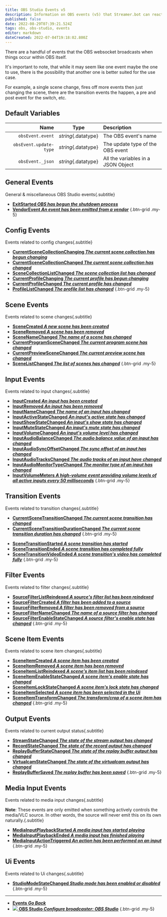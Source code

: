 ```yaml
---
title: OBS Studio Events v5
description: Information on OBS events (v5) that Streamer.bot can react to using actions.
published: false
date: 2022-08-29T07:39:21.524Z
tags: obs, obs-studio, events
editor: markdown
dateCreated: 2022-07-04T19:18:02.800Z
---
```


There are a handful of events that the OBS websocket broadcasts when things occur within OBS itself.

It's important to note, that while it may seem like one event maybe the one to use, there is the possibility that another one is better suited for the use case.

For example, a single scene change, fires off more events then just changing the scene, there are the transition events the happen, a pre and post event for the switch, etc.

## Default Variables

Name | Type | Description | 
----:|:----:|:------------|
`obsEvent.event` | *string*{.datatype} | The OBS event's name
`obsEvent.update-type` | *string*{.datatype} | The update type of the OBS event
`obsEvent._json` | *string*{.datatype} | All the variables in a JSON Object

## General Events
General & miscellaneous OBS Studio events{.subtitle}
* [**ExitStarted *OBS has begun the shutdown process***](/en/Broadcasters/OBS/Events/General-Events/ExitStarted)
* [**VendorEvent *An event has been emitted from a vendor***](/en/Broadcasters/OBS/Events/General-Events/VendorEvent)
{.btn-grid .my-5}

## Config Events
Events related to config changes{.subtitle}
* [**CurrentSceneCollectionChanging *The current scene collection has begun changing***](/en/Broadcasters/OBS/Events/Config-Events/CurrentSceneCollectionChanging)
* [**CurrentSceneCollectionChanged *The current scene collection has changed***](/en/Broadcasters/OBS/Events/Config-Events/CurrentSceneCollectionChanged)
* [**SceneCollectionListChanged *The scene collection list has changed***](/en/Broadcasters/OBS/Events/Config-Events/SceneCollectionListChanged)
* [**CurrentProfileChanging *The current profile has begun changing***](/en/Broadcasters/OBS/Events/Config-Events/CurrentProfileChanging)
* [**CurrentProfileChanged *The current profile has changed***](/en/Broadcasters/OBS/Events/Config-Events/CurrentProfileChanged)
* [**ProfileListChanged *The profile list has changed***](/en/Broadcasters/OBS/Events/Config-Events/ProfileListChanged)
{.btn-grid .my-5}

## Scene Events
Events related to scene changes{.subtitle}
* [**SceneCreated *A new scene has been created***](/en/Broadcasters/OBS/Events/Scene-Events/SceneCreated)
* [**SceneRemoved *A scene has been removed***](/en/Broadcasters/OBS/Events/Scene-Events/SceneRemoved)
* [**SceneNameChanged *The name of a scene has changed***](/en/Broadcasters/OBS/Events/Scene-Events/SceneNameChanged)
* [**CurrentProgramSceneChanged *The current program scene has changed***](/en/Broadcasters/OBS/Events/Scene-Events/CurrentProgramSceneChanged)
* [**CurrentPreviewSceneChanged *The current preview scene has changed***](/en/Broadcasters/OBS/Events/Scene-Events/CurrentPreviewSceneChanged)
* [**SceneListChanged *The list of scenes has changed***](/en/Broadcasters/OBS/Events/Scene-Events/SceneListChanged)
{.btn-grid .my-5}

## Input Events
Events related to input changes{.subtitle}
* [**InputCreated *An input has been created***](/en/Broadcasters/OBS/Events/Input-Events/InputCreated)
* [**InputRemoved *An input has been removed***](/en/Broadcasters/OBS/Events/Input-Events/InputRemoved)
* [**InputNameChanged *The name of an input has changed***](/en/Broadcasters/OBS/Events/Input-Events/InputNameChanged)
* [**InputActiveStateChanged *An input's active state has changed***](/en/Broadcasters/OBS/Events/Input-Events/InputActiveStateChanged)
* [**InputShowStateChanged *An input's show state has changed***](/en/Broadcasters/OBS/Events/Input-Events/InputShowStateChanged)
* [**InputMuteStateChanged *An input's mute state has changed***](/en/Broadcasters/OBS/Events/Input-Events/InputMuteStateChanged)
* [**InputVolumeChanged *An input's volume level has changed***](/en/Broadcasters/OBS/Events/Input-Events/InputVolumeChanged)
* [**InputAudioBalanceChanged *The audio balance value of an input has changed***](/en/Broadcasters/OBS/Events/Input-Events/InputAudioBalanceChanged)
* [**InputAudioSyncOffsetChanged *The sync offset of an input has changed***](/en/Broadcasters/OBS/Events/Input-Events/InputAudioSyncOffsetChanged)
* [**InputAudioTracksChanged *The audio tracks of an input have changed***](/en/Broadcasters/OBS/Events/Input-Events/InputAudioTracksChanged)
* [**InputAudioMonitorTypeChanged *The monitor type of an input has changed***](/en/Broadcasters/OBS/Events/Input-Events/InputAudioMonitorTypeChanged)
* [**InputVolumeMeters *A high-volume event providing volume levels of all active inputs every 50 milliseconds***](/en/Broadcasters/OBS/Events/Input-Events/InputVolumeMeters)
{.btn-grid .my-5}

## Transition Events
Events related to transition changes{.subtitle}
* [**CurrentSceneTransitionChanged *The current scene transition has changed***](/en/Broadcasters/OBS/Events/Transition-Events/CurrentSceneTransitionChanged)
* [**CurrentSceneTransitionDurationChanged *The current scene transition duration has changed***](/en/Broadcasters/OBS/Events/Transition-Events/CurrentSceneTransitionDurationChanged)
{.btn-grid .my-5}

<div></div>

* [**SceneTransitionStarted *A scene transition has started***](/en/Broadcasters/OBS/Events/Transition-Events/SceneTransitionStarted)
* [**SceneTransitionEnded *A scene transition has completed fully***](/en/Broadcasters/OBS/Events/Transition-Events/SceneTransitionEnded)
* [**SceneTransitionVideoEnded *A scene transition's video has completed fully***](/en/Broadcasters/OBS/Events/Transition-Events/SceneTransitionVideoEnded)
{.btn-grid .my-5}

## Filter Events
Events related to filter changes{.subtitle}
* [**SourceFilterListReindexed *A source's filter list has been reindexed***](/en/Broadcasters/OBS/Events/Filter-Events/SourceFilterListReindexed)
* [**SourceFilterCreated *A filter has been added to a source***](/en/Broadcasters/OBS/Events/Filter-Events/SourceFilterCreated)
* [**SourceFilterRemoved *A filter has been removed from a source***](/en/Broadcasters/OBS/Events/Filter-Events/SourceFilterRemoved)
* [**SourceFilterNameChanged *The name of a source filter has changed***](/en/Broadcasters/OBS/Events/Filter-Events/SourceFilterNameChanged)
* [**SourceFilterEnableStateChanged *A source filter's enable state has changed***](/en/Broadcasters/OBS/Events/Filter-Events/SourceFilterEnableStateChanged)
{.btn-grid .my-5}

## Scene Item Events
Events related to scene item changes{.subtitle}
* [**SceneItemCreated *A scene item has been created***](/en/Broadcasters/OBS/Events/Scene-Item-Events/SceneItemCreated)
* [**SceneItemRemoved *A scene item has been removed***](/en/Broadcasters/OBS/Events/Scene-Item-Events/SceneItemRemoved)
* [**SceneItemListReindexed *A scene's item list has been reindexed***](/en/Broadcasters/OBS/Events/Scene-Item-Events/SceneItemListReindexed)
* [**SceneItemEnableStateChanged *A scene item's enable state has changed***](/en/Broadcasters/OBS/Events/Scene-Item-Events/SceneItemEnableStateChanged)
* [**SceneItemLockStateChanged *A scene item's lock state has changed***](/en/Broadcasters/OBS/Events/Scene-Item-Events/SceneItemLockStateChanged)
* [**SceneItemSelected *A scene item has been selected in the Ui***](/en/Broadcasters/OBS/Events/Scene-Item-Events/SceneItemSelected)
* [**SceneItemTransformChanged *The transform/crop of a scene item has changed***](/en/Broadcasters/OBS/Events/Scene-Item-Events/SceneItemTransformChanged)
{.btn-grid .my-5}

## Output Events
Events related to current output status{.subtitle}
* [**StreamStateChanged *The state of the stream output has changed***](/en/Broadcasters/OBS/Events/Output-Events/StreamStateChanged)
* [**RecordStateChanged *The state of the record output has changed***](/en/Broadcasters/OBS/Events/Output-Events/RecordStateChanged)
* [**ReplayBufferStateChanged *The state of the replay buffer output has changed***](/en/Broadcasters/OBS/Events/Output-Events/ReplayBufferStateChanged)
* [**VirtualcamStateChanged *The state of the virtualcam output has changed***](/en/Broadcasters/OBS/Events/Output-Events/VirtualcamStateChanged)
* [**ReplayBufferSaved *The replay buffer has been saved***](/en/Broadcasters/OBS/Events/Output-Events/ReplayBufferSaved)
{.btn-grid .my-5}

## Media Input Events
Events related to media input changes{.subtitle}

**Note**: These events are only emitted when something actively controls the media/VLC source. In other words, the source will never emit this on its own naturally.{.subtitle}

* [**MediaInputPlaybackStarted *A media input has started playing***](/en/Broadcasters/OBS/Events/Media-Input-Events/MediaInputPlaybackStarted)
* [**MediaInputPlaybackEnded *A media input has finished playing***](/en/Broadcasters/OBS/Events/Media-Input-Events/MediaInputPlaybackEnded)
* [**MediaInputActionTriggered *An action has been performed on an input***](/en/Broadcasters/OBS/Events/Media-Input-Events/MediaInputActionTriggered)
{.btn-grid .my-5}

## Ui Events
Events related to Ui changes{.subtitle}
* [**StudioModeStateChanged *Studio mode has been enabled or disabled***](/en/Broadcasters/OBS/Events/Ui-Events/StudioModeStateChanged)
{.btn-grid .my-5}

---

- [<i class="mdi mdi-chevron-left"></i>**Events *Go Back***](/en/Events)
- [<img src="https://streamer.bot/img/integrations/obs.svg"/> **OBS Studio *Configure broadcaster: OBS Studio***](/en/Broadcasters/OBS)
{.btn-grid .my-5}